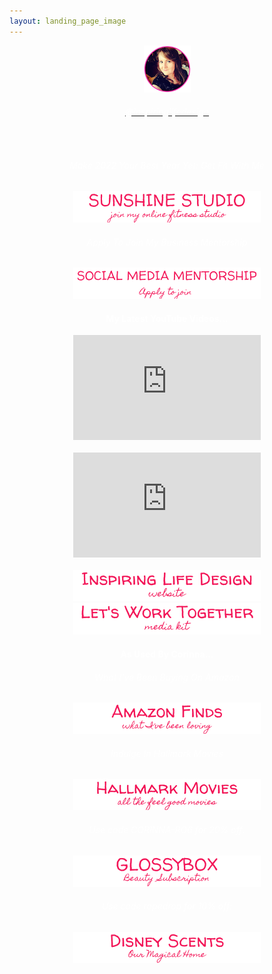 ```yaml
---
layout: landing_page_image
---
```

<center>
<img src='/i/cory-small.png' alt='Profile image of Corinna'>
<h6>
<a href="https://www.instagram.com/inspiringlifedesign/" target="_blank" rel="noopener"><span style="color:white">@inspiringlifedesign</span></a>
</h6>
<br />
</center>
<center>

<h6 class="title"><span style="color:white">Make 2022 Your Best Year Yet: Get Fit With Me</span></h6>
<a href="/sunshinestudio"><img src='/i/Buttons/instagram/current/sunshinestudio.png' alt='link to Sunshine Studio information request page' /></a>

<h6 class="title"><span style="color:white">Apply To Join My Business Mentorship</span></h6>
<a href="/sunshinestudio/mentorship"><img src='/i/Buttons/instagram/current/mentorship.png' alt='link to Sunshine Studio mentoring information request page' /></a>
<br />

 <div class="separator-2"></div>
<!-- YouTube latest START -->
  <h4 class="title"><span style="color:white">My Latest YouTube Videos...</span></h4>
<iframe width="300" height="168" src="https://www.youtube-nocookie.com/embed/YWvM-2uUDlY?rel=0" frameborder="0" allow="accelerometer; autoplay; encrypted-media; gyroscope; picture-in-picture" allowfullscreen></iframe>
<br><br>

<iframe width="300" height="168" src="https://www.youtube-nocookie.com/embed/pMCJEZCD4b4?rel=0" frameborder="0" allow="accelerometer; autoplay; encrypted-media; gyroscope; picture-in-picture" allowfullscreen></iframe>
<br><br>
    
<!-- YouTube latest END -->

<div class="separator-2"></div>
<a href="/" target="_blank" rel="noopener"><img src='/i/Buttons/instagram/current/ild.png' alt='link to Inspiring Life Design website' /></a>
<br />
<a href="/printables/ILD_Media_Kit.pdf" target="_blank" rel="noopener"><img src='/i/Buttons/instagram/current/mediakit.png' alt='link to Inspiring Life Design Media Kit' /></a>
<br />

<div class="separator-2"></div>
  <h4 class="title"><span style="color:white">As Used By Corinna...</span></h4>
 <h6 class="title"><span style="color:white">What I've Been Buying On Amazon</span></h6>
<a href="https://www.amazon.co.uk/shop/inspiringlifedesign?listId=3U0NM08QFZXW7&ref=idea_share_inf" target="_blank" rel="noopener"><img src='/i/Buttons/instagram/current/amazon.png' alt='link to my Amazon Storefront Instagram list' /></a>
<h6 class="title"><span style="color:white">Indulge In Hallmark Movies</span></h6>
<a href="https://www.amazon.co.uk/gp/video/offers/?benefitId=hallmarkuk&tag=corinnaphilli-21" target="_blank" rel="noopener"><img src='/i/Buttons/instagram/current/hallmark.png' alt='link to get the Hallmark Channel via Amazon Prime in UK' /></a>
<h6 class="title"><span style="color:white">Use code <i>CORINNA-RO6</i> for 20% off:</span></h6>
<a href="/takemeto/glossy" target="_blank" rel="noopener"><img src='/i/Buttons/instagram/current/glossybox.png' alt='link to GlossyBox site' /></a>
<h6 class="title"><span style="color:white">Use code <i>ropedrop</i> for 10% off:</span></h6>
<a href="https://www.ourmagicalhome.co.uk/" target="_blank" rel="noopener"><img src='/i/Buttons/instagram/current/ourmagicalhome.png' alt='link to Our Magical Home Etsy store' /></a>
<br />


</center>
